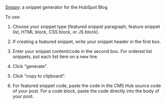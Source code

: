 [Snippy](https://juviler.github.io/snippy/): a snippet generator for the HubSpot Blog

To use:

1. Choose your snippet type (featured snippet paragraph, feature snippet list, HTML block, CSS block, or JS block).

2. If creating a featured snippet, write your snippet header in the first box.

3. Enter your snippet content/code in the second box. For ordered list snippets, put each list item on a new line.

4. Click "generate".

5. Click "copy to clipboard".

6. For featured snippet code, paste the code in the CMS Hub source code of your post. For a code block, paste the code directly into the body of your post.
